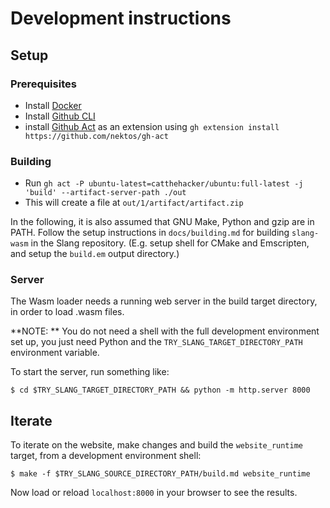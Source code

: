 # Development instructions

## Setup

### Prerequisites

* Install [Docker](https://www.docker.com/get-started/)
* Install [Github CLI](https://cli.github.com/)
* install [Github Act](https://github.com/nektos/gh-act) as an extension using `gh extension install https://github.com/nektos/gh-act`

### Building

* Run `gh act -P ubuntu-latest=catthehacker/ubuntu:full-latest -j 'build' --artifact-server-path ./out`
* This will create a file at `out/1/artifact/artifact.zip`

In the following, it is also assumed that GNU Make, Python and gzip are in PATH.
Follow the setup instructions in `docs/building.md` for building `slang-wasm` in the Slang repository.
(E.g. setup shell for CMake and Emscripten, and setup the `build.em` output directory.)

### Server

The Wasm loader needs a running web server in the build target directory, in order to load .wasm files.

**NOTE: ** You do not need a shell with the full development environment set up, you just need Python and the `TRY_SLANG_TARGET_DIRECTORY_PATH` environment variable.

To start the server, run something like:

    $ cd $TRY_SLANG_TARGET_DIRECTORY_PATH && python -m http.server 8000

## Iterate

To iterate on the website, make changes and build the `website_runtime` target, from a development environment shell:

    $ make -f $TRY_SLANG_SOURCE_DIRECTORY_PATH/build.md website_runtime

Now load or reload `localhost:8000` in your browser to see the results.